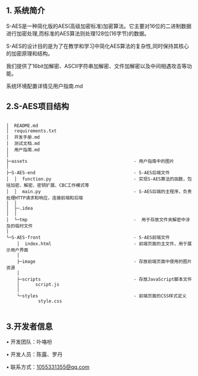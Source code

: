 ## 1. 系统简介

S-AES是一种简化版的AES(高级加密标准)加密算法。它主要对16位的二进制数据进行加密处理,而标准的AES算法则处理128位(16字节)的数据。

S-AES的设计目的是为了在教学和学习中简化AES算法的复杂性,同时保持其核心的加密原理和结构。

我们提供了16bit加解密、ASCII字符串加解密、文件加解密以及中间相遇攻击等功能。

系统环境配置详情见用户指南.md

## 2.S-AES项目结构
<pre>
<code class="tree">
│  README.md
│  requirements.txt
│  开发手册.md
│  测试文档.md
│  用户指南.md
│
├─assets                                        - 用户指南中的图片
│
├─S-AES-end                                     - S-AES后端文件
│  │  function.py                               - 实现S-AES算法的函数，包括加密、解密、密钥扩展、CBC工作模式等
│  │  main.py                                   - S-AES后端的主程序，负责处理HTTP请求和响应，连接前端和后端
│  │
│  ├─.idea
│  │
│  └─tmp                                        -  用于存放文件夹解密中涉及的临时文件
│
└─S-AES-front                                   - S-AES前端文件
    │  index.html                               - 前端页面的主文件，用于展示用户界面
    │
    ├─image	                                    - 存放前端页面中使用的图片资源
    │
    ├─scripts	                                - 存放JavaScript脚本文件
    │      script.js
    │
    └─styles	                                - 前端页面的CSS样式定义
            style.css
</code>
</pre>

## 3.开发者信息

• 开发团队：卟咯吩

• 开发人员：陈露、罗丹

• 联系方式：1055331355@qq.com
